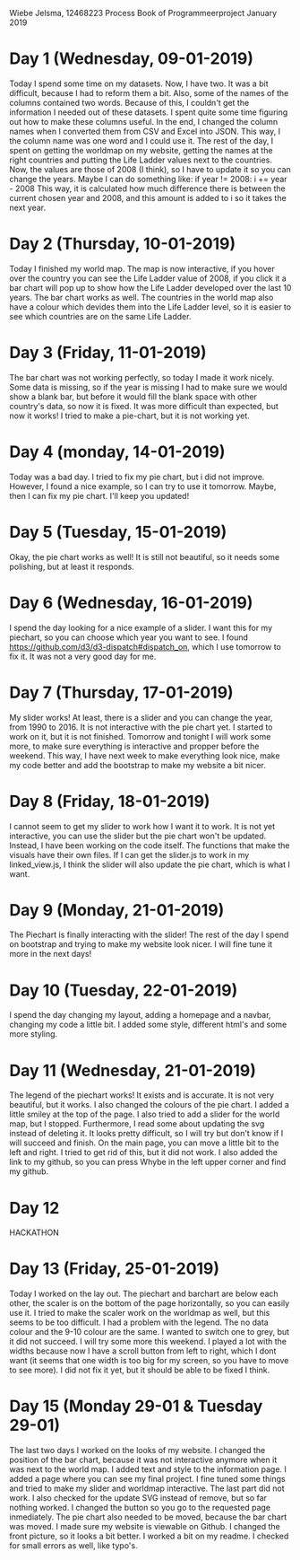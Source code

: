 Wiebe Jelsma, 12468223
Process Book of Programmeerproject
January 2019

# Day 1 (Wednesday, 09-01-2019)
Today I spend some time on my datasets. Now, I have two.
It was a bit difficult, because I had to reform them a bit.
Also, some of the names of the columns contained two words.
Because of this, I couldn't get the information I needed out of these datasets.
I spent quite some time figuring out how to make these columns useful.
In the end, I changed the column names when I converted them from CSV and Excel into JSON.
This way, I the column name was one word and I could use it.
The rest of the day, I spent on getting the worldmap on my website, getting the names at the right countries and putting the Life Ladder values next to the countries. Now, the values are those of 2008 (I think), so I have to update it so you can change the years. 
Maybe I can do something like:
if year != 2008:
    i += year - 2008
This way, it is calculated how much difference there is between the current chosen year and 2008, and this amount is added to i so it takes the next year.

# Day 2 (Thursday, 10-01-2019)
Today I finished my world map.
The map is now interactive, if you hover over the country you can see the Life Ladder value of 2008, if you click it a bar chart will pop up to show how the Life Ladder developed over the last 10 years.
The bar chart works as well.
The countries in the world map also have a colour which devides them into the Life Ladder level, so it is easier to see which countries are on the same Life Ladder.

# Day 3 (Friday, 11-01-2019)
The bar chart was not working perfectly, so today I made it work nicely.
Some data is missing, so if the year is missing I had to make sure we would show a blank bar, but before it would fill the blank space with other country's data, so now it is fixed.
It was more difficult than expected, but now it works!
I tried to make a pie-chart, but it is not working yet.

# Day 4 (monday, 14-01-2019)
Today was a bad day.
I tried to fix my pie chart, but i did not improve.
However, I found a nice example, so I can try to use it tomorrow.
Maybe, then I can fix my pie chart. I'll keep you updated!

# Day 5 (Tuesday, 15-01-2019)
Okay, the pie chart works as well!
It is still not beautiful, so it needs some polishing, but at least it responds.

# Day 6 (Wednesday, 16-01-2019)
I spend the day looking for a nice example of a slider. I want this for my piechart, so you can choose which year you want to see.
I found https://github.com/d3/d3-dispatch#dispatch_on, which I use tomorrow to fix it. It was not a very good day for me.

# Day 7 (Thursday, 17-01-2019)
My slider works!
At least, there is a slider and you can change the year, from 1990 to 2016.
It is not interactive with the pie chart yet. I started to work on it, but it is not finished.
Tomorrow and tonight I will work some more, to make sure everything is interactive and propper before the weekend.
This way, I have next week to make everything look nice, make my code better and add the bootstrap to make my website a bit nicer.

# Day 8 (Friday, 18-01-2019)
I cannot seem to get my slider to work how I want it to work.
It is not yet interactive, you can use the slider but the pie chart won't be updated. 
Instead, I have been working on the code itself. The functions that make the visuals have their own files.
If I can get the slider.js to work in my linked_view.js, I think the slider will also update the pie chart, which is what I want.

# Day 9 (Monday, 21-01-2019)
The Piechart is finally interacting with the slider!
The rest of the day I spend on bootstrap and trying to make my website look nicer.
I will fine tune it more in the next days!

# Day 10 (Tuesday, 22-01-2019)
I spend the day changing my layout, adding a homepage and a navbar, changing my code a little bit.
I added some style, different html's and some more styling.

# Day 11 (Wednesday, 21-01-2019)
The legend of the piechart works! It exists and is accurate. It is not very beautiful, but it works.
I also changed the colours of the pie chart. I added a little smiley at the top of the page.
I also tried to add a slider for the world map, but I stopped.
Furthermore, I read some about updating the svg instead of deleting it. It looks pretty difficult, so I will try but don't know if I will succeed and finish. On the main page, you can move a little bit to the left and right.
I tried to get rid of this, but it did not work. 
I also added the link to my github, so you can press Whybe in the left upper corner and find my github.

# Day 12 
HACKATHON

# Day 13 (Friday, 25-01-2019)
Today I worked on the lay out. The piechart and barchart are below each other, the scaler is on the bottom of the page horizontally, so you can easily use it. I tried to make the scaler work on the worldmap as well, but this seems to be too difficult.
I had a problem with the legend. The no data colour and the 9-10 colour are the same. I wanted to switch one to grey, but it did not succeed. I will try some more this weekend. I played a lot with the widths because now I have a scroll button from left to right, which I dont want (it seems that one width is too big for my screen, so you have to move to see more). I did not fix it yet, but it should be able to be fixed I think.

# Day 15 (Monday 29-01 & Tuesday 29-01)
The last two days I worked on the looks of my website. I changed the position of the bar chart, because it was not interactive anymore when it was next to the world map. I added text and style to the information page. I added a page where you can see my final project. I fine tuned some things and tried to make my slider and worldmap interactive.
The last part did not work. I also checked for the update SVG instead of remove, but so far nothing worked.
I changed the button so you go to the requested page inmediately. The pie chart also needed to be moved, because the bar chart was moved. I made sure my website is viewable on Github. 
I changed the front picture, so it looks a bit better. I worked a bit on my readme.
I checked for small errors as well, like typo's.